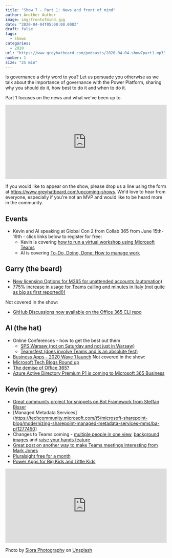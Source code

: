 ```yaml
---
title: "Show 7 - Part 1: News and front of mind"
author: Another Author
image: img/frontofmind.jpg
date: "2020-04-04T05:00:00.000Z"
draft: false
tags: 
  - shows
categories:
  - 2020
url: "https://www.greyhatbeard.com/podcasts/2020-04-04-show7part1.mp3"
number: 1
size: "25 min"
---
```


Is governance a dirty word to you? Let us persuade you otherwise as we talk about the importance of governance with the Power Platform, sharing why you should do it, how best to do it and when to do it.

Part 1 focuses on the news and what we've been up to. 

<iframe src="https://open.spotify.com/embed-podcast/episode/2aB85ARC4yR4a1AkP3MkaX" width="100%" height="232" frameborder="0" allowtransparency="true" allow="encrypted-media"></iframe>

If you would like to appear on the show, please drop us a line using the form at https://www.greyhatbeard.com/upcoming-shows. We'd love to hear from everyone, especially if you're not an MVP and would like to be heard more in the community.

## Events
- Kevin and Al speaking at Global Con 2 from Collab 365 from June 15th-19th - click links below to register for free:
  - Kevin is covering [how to run a virtual workshop using Microsoft Teams](https://partners.collab365.community/16428/41362)
  - Al is covering [To-Do, Doing, Done: How to manage work](https://partners.collab365.community/16428/41362)

## Garry (the beard)
- [New licensing Options for M365 for unattended accounts (automation)](https://developer.microsoft.com/en-us/office/blogs/new-licensing-options-for-microsoft-365-for-unattended-scenarios/)
- [775% increase in usage for Teams calling and minutes in Italy (not quite as big as first reported!))](https://www.zdnet.com/article/microsoft-cloud-services-demand-up-775-percent-prioritization-rules-in-place-due-to-covid-19/)

Not covered in the show:
- [GitHub Discussions now available on the Office 365 CLI repo](https://github.com/pnp/office365-cli/discussions)

## Al (the hat)
- Online Conferences - how to get the best out them
  - [SPS Warsaw (not on Saturday and not just in Warsaw)](https://www.spsevents.org/event/warsawvirtual2020/)
  - [Teamsfest (does involve Teams and is an absolute fest)](https://microsoft365pro.co.uk/teamsfest/)
- [Business Apps - 2020 Wave 1 launch](https://cloudblogs.microsoft.com/dynamics365/bdm/2020/04/02/2020-release-wave-1-launches-with-new-apps-and-over-400-features/)
  Not covered in the show:
- [Microsoft Tech Blogs Round up](https://techcommunity.microsoft.com/t5/tech-community-blog/the-april-3rd-weekly-roundup-is-posted/ba-p/1280173)
- [The demise of Office 365?](https://www.microsoft.com/en-gb/microsoft-365/blog/2020/03/30/new-microsoft-365-offerings-small-and-medium-sized-businesses/)
- [Azure Active Directory Premium P1 is coming to Microsoft 365 Business](https://techcommunity.microsoft.com/t5/small-and-medium-business-blog/azure-active-directory-premium-p1-is-coming-to-microsoft-365/ba-p/1275496)

## Kevin (the grey)
- [Great community project for snippets on Bot Framework from Steffan Bisser](https://marketplace.visualstudio.com/items?itemName=BotFrameworkCommunity.bfc-vscode-snippets)
- [Managed Metadata Services](https://techcommunity.microsoft.com/t5/microsoft-sharepoint-blog/modernizing-sharepoint-managed-metadata-services-mms/ba-p/1277450]
- Changes to Teams coming - [multiple people in one view](https://microsoftteams.uservoice.com/forums/555103-public/suggestions/17010055-show-video-for-all-people-in-video-meeting), [background images](https://microsoftteams.uservoice.com/forums/555103-public/suggestions/38824921-load-picture-as-background-instead-of-blur-backgro) and [raise your hands feature](https://microsoftteams.uservoice.com/forums/555103-public/suggestions/35262385-add-a-raise-your-hand-feature-in-meetings)
- [Great post on another way to make Teams meetings interesting from Mark Jones](https://collab365.community/how-to-use-snapchat-filters-in-a-microsoft-teams-meeting/)
- [Pluralsight free for a month](https://www.pluralsight.com)
- [Power Apps for Big Kids and Little Kids](https://secure.meetup.com/register/?referrer_n=event&referrer_i=269830939&ctx=ref)

<iframe src="https://open.spotify.com/embed-podcast/episode/2aB85ARC4yR4a1AkP3MkaX" width="100%" height="232" frameborder="0" allowtransparency="true" allow="encrypted-media"></iframe>

Photo by [Siora Photography](https://unsplash.com/@siora18?utm_source=unsplash&utm_medium=referral&utm_content=creditCopyText) on [Unsplash](https://unsplash.com/@siora18)